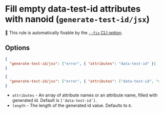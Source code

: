 # Fill empty data-test-id attributes with nanoid (`generate-test-id/jsx`)

🔧 This rule is automatically fixable by the [`--fix` CLI option](https://eslint.org/docs/latest/user-guide/command-line-interface#--fix).

<!-- end auto-generated rule header -->

## Options

```json
{
  "generate-test-id/jsx": ["error", { "attributes": "data-test-id" }]
}
```

```json
{
  "generate-test-id/jsx": ["error", { "attributes": ["data-test-id", "data-qa-id"], "length": 16 }]
}
```

- `attributes` - An array of attribute names or an attribute name, filled with generated id. Default is `['data-test-id']`.
- `length` - The length of the generated id value. Defaults to `8`.
